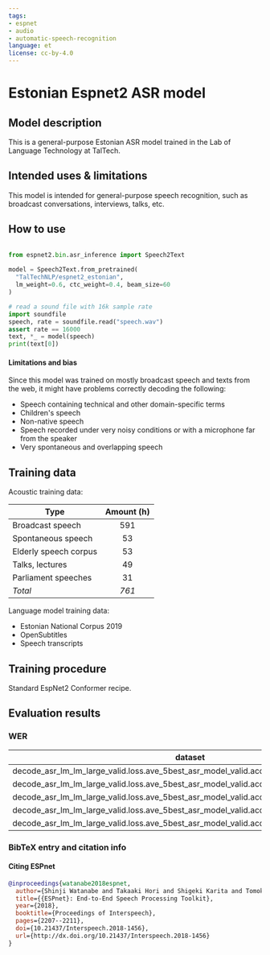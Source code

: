 ```yaml
---
tags:
- espnet
- audio
- automatic-speech-recognition
language: et
license: cc-by-4.0
---
```


# Estonian Espnet2 ASR model

## Model description
This is a general-purpose Estonian ASR model trained in the Lab of Language Technology at TalTech.

## Intended uses & limitations

This model is intended for general-purpose speech recognition, such as broadcast conversations, interviews, talks, etc.


## How to use
```python

from espnet2.bin.asr_inference import Speech2Text
    
model = Speech2Text.from_pretrained(
  "TalTechNLP/espnet2_estonian", 
  lm_weight=0.6, ctc_weight=0.4, beam_size=60
)

# read a sound file with 16k sample rate
import soundfile
speech, rate = soundfile.read("speech.wav")
assert rate == 16000
text, *_ = model(speech)
print(text[0])
```

#### Limitations and bias

Since this model was trained on mostly broadcast speech and texts from the web, it might have problems correctly decoding the following:
  * Speech containing technical and other domain-specific terms
  * Children's speech
  * Non-native speech
  * Speech recorded under very noisy conditions or with a microphone far from the speaker
  * Very spontaneous and overlapping speech

## Training data
Acoustic training data:

| Type                  | Amount (h) |
|-----------------------|:------:|
| Broadcast speech      |   591  |
| Spontaneous speech    |   53   |
| Elderly speech corpus |   53   |
| Talks, lectures       |   49   |
| Parliament speeches   |   31   |
| *Total*                 |   *761*  |

Language model training data:
 * Estonian National Corpus 2019
 * OpenSubtitles
 * Speech transcripts

## Training procedure

Standard EspNet2 Conformer recipe.

## Evaluation results

### WER

|dataset|Snt|Wrd|Corr|Sub|Del|Ins|Err|S.Err|
|---|---|---|---|---|---|---|---|---|
|decode_asr_lm_lm_large_valid.loss.ave_5best_asr_model_valid.acc.ave/aktuaalne2021.testset|2864|56575|93.1|4.5|2.4|2.0|8.9|63.4|
|decode_asr_lm_lm_large_valid.loss.ave_5best_asr_model_valid.acc.ave/jutusaated.devset|273|4677|93.9|3.6|2.4|1.2|7.3|46.5|
|decode_asr_lm_lm_large_valid.loss.ave_5best_asr_model_valid.acc.ave/jutusaated.testset|818|11093|94.7|2.7|2.5|0.9|6.2|45.0|
|decode_asr_lm_lm_large_valid.loss.ave_5best_asr_model_valid.acc.ave/www-trans.devset|1207|13865|82.3|8.5|9.3|3.4|21.2|74.1|
|decode_asr_lm_lm_large_valid.loss.ave_5best_asr_model_valid.acc.ave/www-trans.testset|1648|22707|86.4|7.6|6.0|2.5|16.1|75.7|


### BibTeX entry and citation info



#### Citing ESPnet
```BibTex
@inproceedings{watanabe2018espnet,
  author={Shinji Watanabe and Takaaki Hori and Shigeki Karita and Tomoki Hayashi and Jiro Nishitoba and Yuya Unno and Nelson {Enrique Yalta Soplin} and Jahn Heymann and Matthew Wiesner and Nanxin Chen and Adithya Renduchintala and Tsubasa Ochiai},
  title={{ESPnet}: End-to-End Speech Processing Toolkit},
  year={2018},
  booktitle={Proceedings of Interspeech},
  pages={2207--2211},
  doi={10.21437/Interspeech.2018-1456},
  url={http://dx.doi.org/10.21437/Interspeech.2018-1456}
}
```